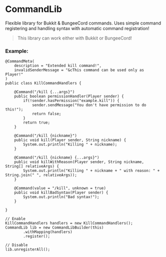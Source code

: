 # CommandLib
Flexible library for Bukkit &amp; BungeeCord commands. Uses simple command registering and handling syntax with automatic command registration!
> This library can work either with Bukkit or BungeeCord!

### Example:
```
@CommandMeta(
    description = "Extended kill command!",
    invalidSenderMessage = "&cThis command can be used only as Player!"
)
public class KillCommandHandlers {

    @Command("/kill {...args}")
    public boolean permissionHandler(Player sender) {
        if(!sender.hasPermission("example.kill")) {
            sender.sendMessage("You don't have permission to do this!");
            return false;
        }
        return true;
    }

    @Command("/kill {nickname}")
    public void kill(Player sender, String nickname) {
        System.out.println("Killing " + nickname);
    }

    @Command("/kill {nickname} {...args}")
    public void killWithReason(Player sender, String nickname, String[] relativeArgs) {
        System.out.println("Killing " + nickname + " with reason: " + String.join(" ", relativeArgs));
    }

    @Command(value = "/kill", unknown = true)
    public void killBadSyntax(Player sender) {
        System.out.println("Bad syntax!");
    }

}

// Enable
KillCommandHandlers handlers = new KillCommandHandlers();
CommandLib lib = new CommandLibBuilder(this)
        .withMapping(handlers)
        .register();

// Disable
lib.unregisterAll();

```
